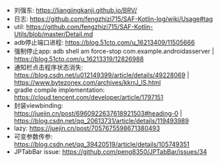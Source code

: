 - 刘强东: https://liangjingkanji.github.io/BRV/
- 日志: https://github.com/fengzhizi715/SAF-Kotlin-log/wiki/Usage#tag
- util: https://github.com/fengzhizi715/SAF-Kotlin-Utils/blob/master/Detail.md
- adb停止端口进程: https://blog.51cto.com/u_16213409/11505666
- 强制停止app: adb shell am force-stop com.example.androidasserver | https://blog.51cto.com/u_16213319/12826988
- 通知栏点击程序状态消失: https://blog.csdn.net/u012149399/article/details/49228069 | https://www.bytezonex.com/archives/kkrrJ_lS.html
- gradle compile implementation: https://cloud.tencent.com/developer/article/1797151
- 封装viewbinding: https://juejin.cn/post/6960922637618921503#heading-0 | https://blog.csdn.net/qq_20613731/article/details/119493989
- lazy: https://juejin.cn/post/7057675598671380493
- 可变参数传参: https://blog.csdn.net/qq_39420519/article/details/105749351
- JPTabBar issue: https://github.com/peng8350/JPTabBar/issues/34